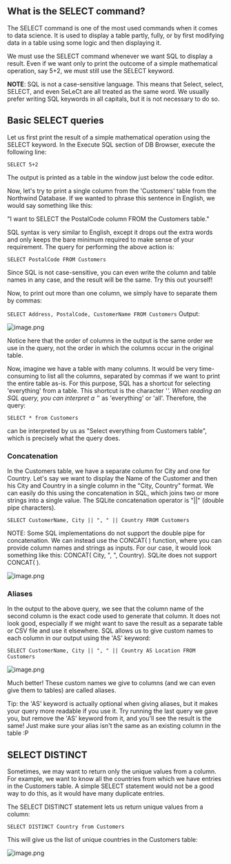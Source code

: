 ## What is the SELECT command?

The SELECT command is one of the most used commands when it comes to data science. It is used to display a table partly, fully, or by first modifying data in a table using some logic and then displaying it. 

We must use the SELECT command whenever we want SQL to display a result. Even if we want only to print the outcome of a simple mathematical operation, say 5+2, we must still use the SELECT keyword. 

**NOTE**: SQL is not a case-sensitive language. This means that Select, select, SELECT, and even SeLeCt are all treated as the same word. We usually prefer writing SQL keywords in all capitals, but it is not necessary to do so. 

## Basic SELECT queries

Let us first print the result of a simple mathematical operation using the SELECT keyword. In the Execute SQL section of DB Browser, execute the following line:

`SELECT 5+2`

The output is printed as a table in the window just below the code editor.

Now, let's try to print a single column from the 'Customers' table from the Northwind Database. If we wanted to phrase this sentence in English, we would say something like this:

"I want to SELECT the PostalCode column FROM the Customers table."

SQL syntax is very similar to English, except it drops out the extra words and only keeps the bare minimum required to make sense of your requirement. The query for performing the above action is:

`SELECT PostalCode FROM Customers`

Since SQL is not case-sensitive, you can even write the column and table names in any case, and the result will be the same. Try this out yourself!

Now, to print out more than one column, we simply have to separate them by commas:

`SELECT Address, PostalCode, CustomerName FROM Customers`
Output:

![image.png](https://dphi-live.s3.amazonaws.com/media_uploads/image_408d4d670d2b41f3a7fbc19d5c1ecdfa.png)

Notice here that the order of columns in the output is the same order we use in the query, not the order in which the columns occur in the original table. 

Now, imagine we have a table with many columns. It would be very time-consuming to list all the columns, separated by commas if we want to print the entire table as-is. For this purpose, SQL has a shortcut for selecting 'everything' from a table. This shortcut is the character '*'. When reading an SQL query, you can interpret a '*' as 'everything' or 'all'. Therefore, the query:

`SELECT * from Customers`

can be interpreted by us as "Select everything from Customers table", which is precisely what the query does. 

### Concatenation

In the Customers table, we have a separate column for City and one for Country. Let's say we want to display the Name of the Customer and then his City and Country in a single column in the "City, Country" format. We can easily do this using the concatenation in SQL, which joins two or more strings into a single value. The SQLite concatenation operator is "||" (double pipe characters). 

`SELECT CustomerName, City || ", " || Country FROM Customers`

NOTE: Some SQL implementations do not support the double pipe for concatenation. We can instead use the CONCAT( ) function, where you can provide column names and strings as inputs. For our case, it would look something like this: CONCAT( City, ", ", Country). SQLite does not support CONCAT( ). 



![image.png](https://dphi-live.s3.amazonaws.com/media_uploads/image_1e654b86a62d4f809cf1249a019455af.png)



### Aliases

In the output to the above query, we see that the column name of the second column is the exact code used to generate that column. It does not look good, especially if we might want to save the result as a separate table or CSV file and use it elsewhere. SQL allows us to give custom names to each column in our output using the 'AS' keyword:

`SELECT CustomerName, City || ", " || Country AS Location FROM Customers`








![image.png](https://dphi-live.s3.amazonaws.com/media_uploads/image_64eabac4cf4d45c29e75c00454612a16.png)






Much better! These custom names we give to columns (and we can even give them to tables) are called aliases.

Tip: the 'AS' keyword is actually optional when giving aliases, but it makes your query more readable if you use it. Try running the last query we gave you, but remove the 'AS' keyword from it, and you'll see the result is the same! Just make sure your alias isn't the same as an existing column in the table :P

## SELECT DISTINCT

Sometimes, we may want to return only the unique values from a column. For example, we want to know all the countries from which we have entries in the Customers table. A simple SELECT statement would not be a good way to do this, as it would have many duplicate entries.

The SELECT DISTINCT statement lets us return unique values from a column:

`SELECT DISTINCT Country from Customers`

This will give us the list of unique countries in the Customers table:

![image.png](https://dphi-live.s3.amazonaws.com/media_uploads/image_b964d0dcef7846719def0e4b15bc5dce.png)